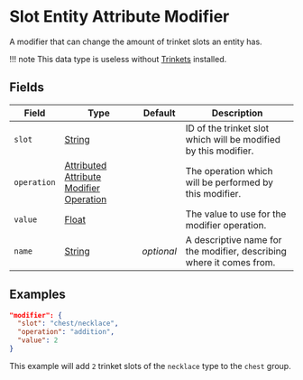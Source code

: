 # Slot Entity Attribute Modifier

A modifier that can change the amount of trinket slots an entity has.

!!! note
    This data type is useless without [Trinkets](https://modrinth.com/mod/trinkets/) installed.

## Fields

Field | Type | Default | Description
------|------|---------|------------
`slot` | [String](https://origins.readthedocs.io/en/latest/types/data_types/string/) | | ID of the trinket slot which will be modified by this modifier.
`operation` | [Attributed Attribute Modifier Operation](https://origins.readthedocs.io/en/latest/types/data_types/attributed_attribute_modifier_operation/) | | The operation which will be performed by this modifier.
`value` | [Float](https://origins.readthedocs.io/en/latest/types/data_types/float/) | | The value to use for the modifier operation.
`name` | [String](https://origins.readthedocs.io/en/latest/types/data_types/string/) | *optional* | A descriptive name for the modifier, describing where it comes from.

## Examples

```json
"modifier": {
  "slot": "chest/necklace",
  "operation": "addition",
  "value": 2
}
```

This example will add `2` trinket slots of the `necklace` type to the `chest` group.
